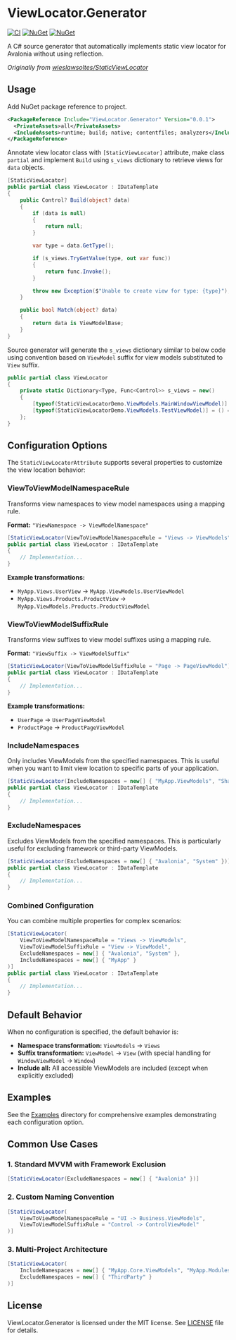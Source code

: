 # ViewLocator.Generator

[![CI](https://github.com/flier268/ViewLocator.Generator/actions/workflows/build.yml/badge.svg)](https://github.com/flier268/ViewLocator.Generator/actions/workflows/build.yml)
[![NuGet](https://img.shields.io/nuget/v/ViewLocator.Generator.svg)](https://www.nuget.org/packages/ViewLocator.Generator)
[![NuGet](https://img.shields.io/nuget/dt/ViewLocator.Generator.svg)](https://www.nuget.org/packages/ViewLocator.Generator)

A C# source generator that automatically implements static view locator for Avalonia without using reflection.

*Originally from [wieslawsoltes/StaticViewLocator](https://github.com/wieslawsoltes/StaticViewLocator)*

## Usage

Add NuGet package reference to project.

```xml
<PackageReference Include="ViewLocator.Generator" Version="0.0.1">
  <PrivateAssets>all</PrivateAssets>
  <IncludeAssets>runtime; build; native; contentfiles; analyzers</IncludeAssets>
</PackageReference>
```

Annotate view locator class with `[StaticViewLocator]` attribute, make class `partial` and implement `Build` using `s_views` dictionary to retrieve views for `data` objects.

```csharp
[StaticViewLocator]
public partial class ViewLocator : IDataTemplate
{
    public Control? Build(object? data)
    {
        if (data is null)
        {
            return null;
        }

        var type = data.GetType();

        if (s_views.TryGetValue(type, out var func))
        {
            return func.Invoke();
        }

        throw new Exception($"Unable to create view for type: {type}");
    }

    public bool Match(object? data)
    {
        return data is ViewModelBase;
    }
}
```

Source generator will generate the `s_views` dictionary similar to below code using convention based on `ViewModel` suffix for view models substituted to `View` suffix.

```csharp
public partial class ViewLocator
{
	private static Dictionary<Type, Func<Control>> s_views = new()
	{
		[typeof(StaticViewLocatorDemo.ViewModels.MainWindowViewModel)] = () => new StaticViewLocatorDemo.Views.MainWindow(),
		[typeof(StaticViewLocatorDemo.ViewModels.TestViewModel)] = () => new StaticViewLocatorDemo.Views.TestView(),
	};
}
```

## Configuration Options

The `StaticViewLocatorAttribute` supports several properties to customize the view location behavior:

### ViewToViewModelNamespaceRule

Transforms view namespaces to view model namespaces using a mapping rule.

**Format:** `"ViewNamespace -> ViewModelNamespace"`

```csharp
[StaticViewLocator(ViewToViewModelNamespaceRule = "Views -> ViewModels")]
public partial class ViewLocator : IDataTemplate
{
    // Implementation...
}
```

**Example transformations:**
- `MyApp.Views.UserView` → `MyApp.ViewModels.UserViewModel`
- `MyApp.Views.Products.ProductView` → `MyApp.ViewModels.Products.ProductViewModel`

### ViewToViewModelSuffixRule

Transforms view suffixes to view model suffixes using a mapping rule.

**Format:** `"ViewSuffix -> ViewModelSuffix"`

```csharp
[StaticViewLocator(ViewToViewModelSuffixRule = "Page -> PageViewModel")]
public partial class ViewLocator : IDataTemplate
{
    // Implementation...
}
```

**Example transformations:**
- `UserPage` → `UserPageViewModel`
- `ProductPage` → `ProductPageViewModel`

### IncludeNamespaces

Only includes ViewModels from the specified namespaces. This is useful when you want to limit view location to specific parts of your application.

```csharp
[StaticViewLocator(IncludeNamespaces = new[] { "MyApp.ViewModels", "SharedLib.ViewModels" })]
public partial class ViewLocator : IDataTemplate
{
    // Implementation...
}
```

### ExcludeNamespaces

Excludes ViewModels from the specified namespaces. This is particularly useful for excluding framework or third-party ViewModels.

```csharp
[StaticViewLocator(ExcludeNamespaces = new[] { "Avalonia", "System" })]
public partial class ViewLocator : IDataTemplate
{
    // Implementation...
}
```

### Combined Configuration

You can combine multiple properties for complex scenarios:

```csharp
[StaticViewLocator(
    ViewToViewModelNamespaceRule = "Views -> ViewModels",
    ViewToViewModelSuffixRule = "View -> ViewModel",
    ExcludeNamespaces = new[] { "Avalonia", "System" },
    IncludeNamespaces = new[] { "MyApp" }
)]
public partial class ViewLocator : IDataTemplate
{
    // Implementation...
}
```

## Default Behavior

When no configuration is specified, the default behavior is:

- **Namespace transformation:** `ViewModels` → `Views`
- **Suffix transformation:** `ViewModel` → `View` (with special handling for `WindowViewModel` → `Window`)
- **Include all:** All accessible ViewModels are included (except when explicitly excluded)

## Examples

See the [Examples](StaticViewLocatorDemo/Examples/) directory for comprehensive examples demonstrating each configuration option.

## Common Use Cases

### 1. Standard MVVM with Framework Exclusion
```csharp
[StaticViewLocator(ExcludeNamespaces = new[] { "Avalonia" })]
```

### 2. Custom Naming Convention
```csharp
[StaticViewLocator(
    ViewToViewModelNamespaceRule = "UI -> Business.ViewModels",
    ViewToViewModelSuffixRule = "Control -> ControlViewModel"
)]
```

### 3. Multi-Project Architecture
```csharp
[StaticViewLocator(
    IncludeNamespaces = new[] { "MyApp.Core.ViewModels", "MyApp.Modules.ViewModels" },
    ExcludeNamespaces = new[] { "ThirdParty" }
)]
```

## License

ViewLocator.Generator is licensed under the MIT license. See [LICENSE](LICENSE.TXT) file for details.
